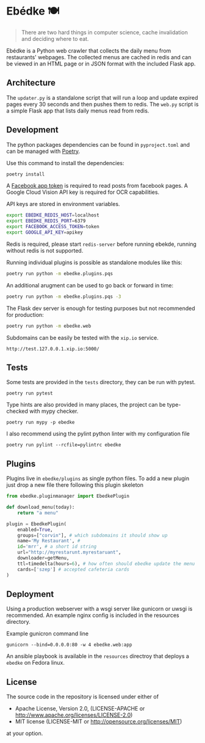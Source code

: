 # Ebédke 🍽

> There are two hard things in computer science, cache invalidation and deciding
> where to eat.

Ebédke is a Python web crawler that collects the daily menu from
restaurants' webpages. The collected menus are cached in redis and can be viewed in
an HTML page or in JSON format with the included Flask app.

## Architecture

The `updater.py` is a standalone script that will run a loop and update expired
pages every 30 seconds and then pushes them to redis. The `web.py` script is a
simple Flask app that lists daily menus read from redis.

## Development

The python packages dependencies can be found in `pyproject.toml` and can be
managed with [Poetry](https://poetry.eustace.io/).

Use this command to install the dependencies:

```bash
poetry install
```

A [Facebook app
token](https://developers.facebook.com/docs/facebook-login/access-tokens#apptokens)
is required to read posts from facebook pages.
A Google Cloud Vision API key is required for OCR capabilities.

API keys are stored in environment variables.

```bash
export EBEDKE_REDIS_HOST=localhost
export EBEDKE_REDIS_PORT=6379
export FACEBOOK_ACCESS_TOKEN=token
export GOOGLE_API_KEY=apikey
```

Redis is required, please start `redis-server` before running ebekde, running
without redis is not supported.

Running individual plugins is possible as standalone modules like this:

```bash
poetry run python -m ebedke.plugins.pqs
```

An additional arugment can be used to go back or forward in time:

```bash
poetry run python -m ebedke.plugins.pqs -3
```

The Flask dev server is enough for testing purposes but not recommended for
production:

```bash
poetry run python -m ebedke.web
```

Subdomains can be easily be tested with the `xip.io` service.
```
http://test.127.0.0.1.xip.io:5000/
```

## Tests

Some tests are provided in the `tests` directory, they can be run with pytest.

`poetry run pytest`

Type hints are also provided in many places, the project can be type-checked
with mypy checker.

`poetry run mypy -p ebedke`

I also recommend using the pylint python linter with my configuration file

`poetry run pylint --rcfile=pylintrc ebedke`

## Plugins

Plugins live in `ebedke/plugins` as single python files. To add a new plugin
just drop a new file there following this plugin skeleton

```python
from ebedke.pluginmanager import EbedkePlugin

def download_menu(today):
    return "a menu"

plugin = EbedkePlugin(
    enabled=True,
    groups=["corvin"], # which subdomains it should show up
    name='My Restaurant', #
    id='mrr', # a short id string
    url="http://myrestarunt.myrestaruant",
    downloader=getMenu,
    ttl=timedelta(hours=6), # how often should ebedke update the menu
    cards=['szep'] # accepted cafeteria cards
)
```

## Deployment

Using a production webserver with a wsgi server like gunicorn or uwsgi is
recommended. An example nginx config is included in the resources directory.

Example gunicron command line

```
gunicorn --bind=0.0.0.0:80 -w 4 ebedke.web:app
```

An ansible playbook is available in the `resources` directroy that deploys a
`ebedke` on Fedora linux.

## License

The source code in the repository is licensed under either of
  - Apache License, Version 2.0, (LICENSE-APACHE or http://www.apache.org/licenses/LICENSE-2.0)
  - MIT license (LICENSE-MIT or http://opensource.org/licenses/MIT)

at your option.